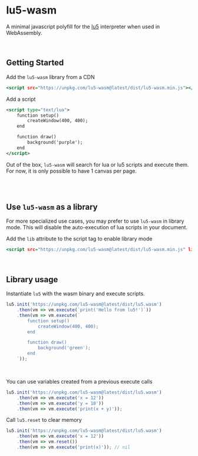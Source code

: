 # lu5-wasm

A minimal javascript polyfill for the [lu5](https://github.com/matiasvlevi/lu5) interpreter when used in WebAssembly.

<br/>

## Getting Started

Add the `lu5-wasm` library from a CDN

```htm
<script src="https://unpkg.com/lu5-wasm@latest/dist/lu5-wasm.min.js"></script>
```

Add a script

```xml
<script type="text/lua">
    function setup()
        createWindow(400, 400);
    end

    function draw()
        background('purple');
    end
</script>
```

Out of the box, `lu5-wasm` will search for lua or lu5 scripts and execute them. For now, it is only possible to have 1 canvas per page.


<br/>
<br/>

## Use `lu5-wasm` as a library

For more specialized use cases, you may prefer to use `lu5-wasm` in library mode.
This will disable the auto-execution of lua scripts in your document.

Add the `lib` attribute to the script tag to enable library mode

```htm
<script src="https://unpkg.com/lu5-wasm@latest/dist/lu5-wasm.min.js" lib></script>
```

<br/>

## Library usage

Instantiate `lu5` with the wasm binary and execute scripts.

```js
lu5.init('https://unpkg.com/lu5-wasm@latest/dist/lu5.wasm')
    .then(vm => vm.execute(`print('Hello from lu5!')`))
    .then(vm => vm.execute(`
        function setup()
            createWindow(400, 400);
        end

        function draw()
            background('green');
        end
    `));
```

<br/>

You can use variables created from a previous execute calls

```js
lu5.init('https://unpkg.com/lu5-wasm@latest/dist/lu5.wasm')
    .then(vm => vm.execute('x = 12'))
    .then(vm => vm.execute('y = 18'))
    .then(vm => vm.execute('print(x + y)'));
```

Call `lu5.reset` to clear memory

```js
lu5.init('https://unpkg.com/lu5-wasm@latest/dist/lu5.wasm')
    .then(vm => vm.execute('x = 12'))
    .then(vm => vm.reset())
    .then(vm => vm.execute('print(x)')); // nil
```